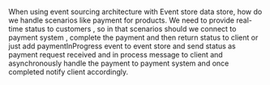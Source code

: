 When using event sourcing architecture with Event store data store, how do we handle scenarios like payment for products. We need to provide real-time status to customers  , so in that scenarios should we connect to payment system , complete the payment and then return status to client or just add  paymentInProgress event to event store and send status as payment request received and in process message to client and asynchronously handle the payment to payment system and once completed notify client accordingly.

